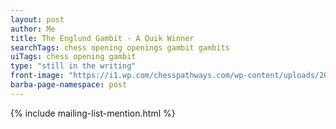 ```yaml
---
layout: post
author: Me
title: The Englund Gambit - A Quik Winner
searchTags: chess opening openings gambit gambits
uiTags: chess opening gambit
type: "still in the writing"
front-image: "https://i1.wp.com/chesspathways.com/wp-content/uploads/2019/10/49a.png?resize=300%2C300&ssl=1"
barba-page-namespace: post
---
```

{% include mailing-list-mention.html %}
